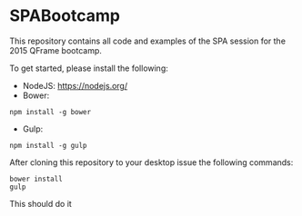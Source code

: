 # SPABootcamp

This repository contains all code and examples of the SPA session for the 2015 QFrame bootcamp. 

To get started, please install the following:

* NodeJS: https://nodejs.org/
* Bower:
```
npm install -g bower
```
* Gulp:
```
npm install -g gulp
```
After cloning this repository to your desktop issue the following commands:

```
bower install
gulp
```

This should do it
